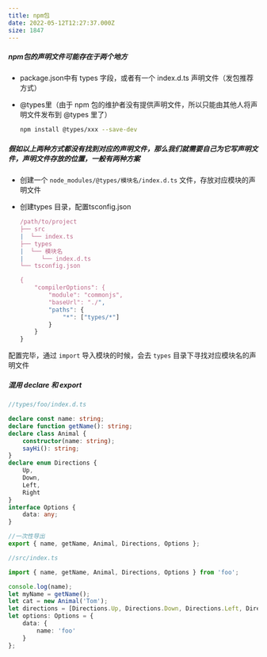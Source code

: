 ```yaml
---
title: npm包
date: 2022-05-12T12:27:37.000Z
size: 1847
---
```

##### npm包的声明文件可能存在于两个地方

- package.json中有 types 字段，或者有一个 index.d.ts 声明文件（发包推荐方式）

- @types里（由于 npm 包的维护者没有提供声明文件，所以只能由其他人将声明文件发布到 @types 里了）

  ```sh
  npm install @types/xxx --save-dev
  ```

##### 假如以上两种方式都没有找到对应的声明文件，那么我们就需要自己为它写声明文件，声明文件存放的位置，一般有两种方案

- 创建一个 `node_modules/@types/模块名/index.d.ts` 文件，存放对应模块的声明文件

- 创建types 目录，配置tsconfig.json

  ```javascript
  /path/to/project
  ├── src
  |  └── index.ts
  ├── types
  |  └── 模块名
  |     └── index.d.ts
  └── tsconfig.json
  
  {
      "compilerOptions": {
          "module": "commonjs",
          "baseUrl": "./",
          "paths": {
              "*": ["types/*"]
          }
      }
  }
  ```

配置完毕，通过 `import` 导入模块的时候，会去 `types` 目录下寻找对应模块名的声明文件

##### 混用 declare 和 export

```typescript
//types/foo/index.d.ts

declare const name: string;
declare function getName(): string;
declare class Animal {
    constructor(name: string);
    sayHi(): string;
}
declare enum Directions {
    Up,
    Down,
    Left,
    Right
}
interface Options {
    data: any;
}

//一次性导出
export { name, getName, Animal, Directions, Options };
```

```typescript
//src/index.ts

import { name, getName, Animal, Directions, Options } from 'foo';

console.log(name);
let myName = getName();
let cat = new Animal('Tom');
let directions = [Directions.Up, Directions.Down, Directions.Left, Directions.Right];
let options: Options = {
    data: {
        name: 'foo'
    }
};
```


